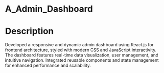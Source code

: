 # A_Admin_Dashboard
<h1>Description</h1>
Developed a responsive and dynamic admin dashboard using React.js for frontend architecture, styled with modern CSS and JavaScript interactivity. The dashboard features real-time data visualization, user management, and intuitive navigation. Integrated reusable components and state management for enhanced performance and scalability.

